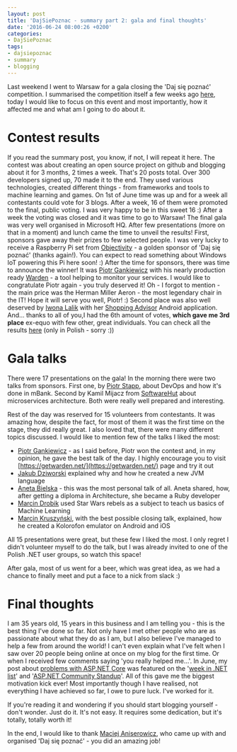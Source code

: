 ```yaml
---
layout: post
title: 'DajSiePoznac - summary part 2: gala and final thoughts'
date: '2016-06-24 08:00:26 +0200'
categories:
- DajSiePoznac
tags:
- dajsiepoznac
- summary
- blogging
---
```

Last weekend I went to Warsaw for a gala closing the 'Daj się poznać' competition. I summarised the competition itself a few weeks ago [here](https://devblog.dymel.pl/2016/05/31/dajsiepoznac-summary/), today I would like to focus on this event and most importantly, how it affected me and what am I going to do about it.

# Contest results
If you read the summary post, you know, if not, I will repeat it here. The contest was about creating an open source project on github and blogging about it for 3 months, 2 times a week. That's 20 posts total. Over 300 developers signed up, 70 made it to the end. They used various technologies, created different things - from frameworks and tools to machine learning and games. On 1st of June time was up and for a week all contestants could vote for 3 blogs. After a week, 16 of them were promoted to the final, public voting. I was very happy to be in this sweet 16 :) After a week the voting was closed and it was time to go to Warsaw! The final gala was very well organised in Microsoft HQ. After few presentations (more on that in a moment) and lunch came the time to unveil the results! First, sponsors gave away their prizes to few selected people. I was very lucky to receive a Raspberry Pi set from [Objectivity](https://www.objectivity.co.uk/) - a golden sponsor of 'Daj się poznać' (thanks again!). You can expect to read something about Windows IoT powering this Pi here soon! :) After the time for sponsors, there was time to announce the winner! It was [Piotr Gankiewicz](http://piotrgankiewicz.com/) with his nearly production ready [Warden](https://getwarden.net/) - a tool helping to monitor your services. I would like to congratulate Piotr again - you truly deserved it! Oh - I forgot to mention - the main price was the Herman Miller Aeron - the most legendary chair in the IT! Hope it will serve you well, Piotr! :) Second place was also well deserved by [Iwona Lalik](http://programistka.net/) with her [Shopping Advisor](https://github.com/programistka/ShoppingAdvisor) Android application. And... thanks to all of you,I had the 6th amount of votes, **which gave me 3rd place** ex-equo with few other, great individuals. You can check all the results [here](http://devstyle.pl/daj-sie-poznac/daj-sie-poznac-finalisci-2016) (only in Polish - sorry :))

# Gala talks
There were 17 presentations on the gala! In the morning there were two talks from sponsors. First one, by [Piotr Stapp](https://twitter.com/ptrstpp950), about DevOps and how it's done in mBank. Second by Kamil Mijacz from [SoftwareHut](http://softwarehut.pl) about microservices architecture. Both were really well prepared and interesting.

Rest of the day was reserved for 15 volunteers from contestants. It was amazing how, despite the fact, for most of them it was the first time on the stage, they did really great. I also loved that, there were many different topics discussed. I would like to mention few of the talks I liked the most:

* [Piotr Gankiewicz](http://piotrgankiewicz.com) - as I said before, Piotr won the contest and, in my opinion, he gave the best talk of the day. I highly encourage you to visit [https://getwarden.net/](https://getwarden.net/) page and try it out
* [Jakub Dziworski](http://jakubdziworski.github.io/) explained why and how he created a new JVM language
* [Aneta Bielska](http://aneta-bielska.github.io/) - this was the most personal talk of all. Aneta shared, how, after getting a diploma in Architecture, she became a Ruby developer
* [Marcin Drobik](http://marcindrobik.pl/) used Star Wars rebels as a subject to teach us basics of Machine Learning
* [Marcin Kruszyński](http://www.marcinkruszynski.blogspot.com/), with the best possible closing talk, explained, how he created a Kolorofon emulator on Android and iOS

All 15 presentations were great, but these few I liked the most. I only regret I didn't volunteer myself to do the talk, but I was already invited to one of the Polish .NET user groups, so watch this space!

After gala, most of us went for a beer, which was great idea, as we had a chance to finally meet and put a face to a nick from slack :)

# Final thoughts
I am 35 years old, 15 years in this business and I am telling you - this is the best thing I've done so far. Not only have I met other people who are as passionate about what they do as I am, but I also believe I've managed to help a few from around the world! I can't even explain what I've felt when I saw over 20 people being online at once on my blog for the first time. Or when I received few comments saying 'you really helped me...'. In June, my post about [problems with ASP.NET Core](/2016/06/06/asp-net-core-problems-fixes/) was featured on the '[week in .NET list](https://blogs.msdn.microsoft.com/dotnet/2016/06/07/the-week-in-net-06072016/)' and '[ASP.NET Community Standup](https://www.youtube.com/watch?v=bPnM2agW5qs&feature=youtu.be&list=PL0M0zPgJ3HSftTAAHttA3JQU4vOjXFquF&t=1046)'. All of this gave me the biggest motivation kick ever! Most importantly though I have realised, not everything I have achieved so far, I owe to pure luck. I've worked for it.

If you're reading it and wondering if you should start blogging yourself - don't wonder. Just do it. It's not easy. It requires some dedication, but it's totally, totally worth it!

In the end, I would like to thank [Maciej Aniserowicz](http://devstyle.pl/), who came up with and organised 'Daj się poznać' - you did an amazing job!

